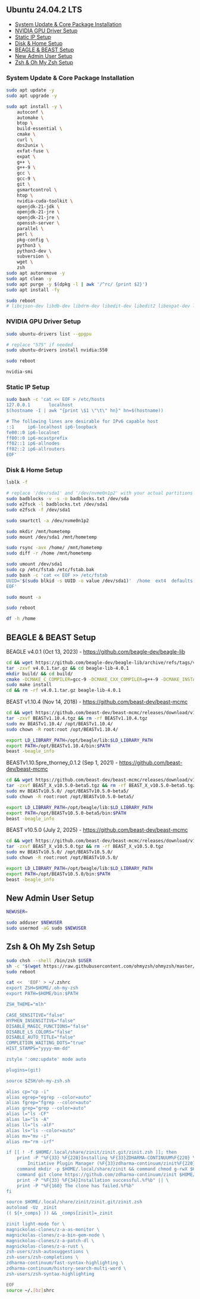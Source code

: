 ## Ubuntu 24.04.2 LTS

- [System Update & Core Package Installation](#system-update--core-package-installation)
- [NVIDIA GPU Driver Setup](#nvidia-gpu-driver-setup)
- [Static IP Setup](#static-ip-setup)
- [Disk & Home Setup](#disk--home-setup)
- [BEAGLE & BEAST Setup](#beagle--beast-setup)
- [New Admin User Setup](#new-admin-user-setup)
- [Zsh & Oh My Zsh Setup](#zsh--oh-my-zsh-setup)

### System Update & Core Package Installation
```sh
sudo apt update -y
sudo apt upgrade -y
```
```sh
sudo apt install -y \
    autoconf \
    automake \
    btop \
    build-essential \
    cmake \
    curl \
    dos2unix \
    exfat-fuse \
    expat \
    g++ \
    g++-9 \
    gcc \
    gcc-9 \
    git \
    gsmartcontrol \
    htop \
    nvidia-cuda-toolkit \
    openjdk-21-jdk \
    openjdk-21-jre \
    openjdk-21-jre \
    openssh-server \
    parallel \
    perl \
    pkg-config \
    python3 \
    python3-dev \
    subversion \
    wget \
    zsh
sudo apt autoremove -y
sudo apt clean -y
sudo apt purge -y $(dpkg -l | awk '/^rc/ {print $2}')
sudo apt install -fy
```
```sh
sudo reboot
# libcjson-dev libdb-dev libdrm-dev libedit-dev libedit2 libexpat-dev libexpat1-dev libhwloc-dev libical-dev libical3 libnss3-dev libpam0g-dev libpq-dev libssl-dev libtool libtool-bin libx11-dev libxext-dev libxft-dev libxt-dev ncurses-dev swig tcl tcl-dev tk tk-dev zlib1g-dev
```

### NVIDIA GPU Driver Setup
```sh
sudo ubuntu-drivers list --gpgpu
```
```sh
# replace "575" if needed
sudo ubuntu-drivers install nvidia:550
```
```sh
sudo reboot
```
```sh
nvidia-smi
```

### Static IP Setup
```sh
sudo bash -c 'cat << EOF > /etc/hosts
127.0.0.1       localhost
$(hostname -I | awk "{print \$1 \"\t\" hn}" hn=$(hostname))

# The following lines are desirable for IPv6 capable host
::1     ip6-localhost ip6-loopback
fe00::0 ip6-localnet
ff00::0 ip6-mcastprefix
ff02::1 ip6-allnodes
ff02::2 ip6-allrouters
EOF'
```

### Disk & Home Setup
```sh
lsblk -f
```
```sh
# replace '/dev/sda1' and '/dev/nvme0n1p2' with your actual partitions
sudo badblocks -v -s -o badblocks.txt /dev/sda
sudo e2fsck -l badblocks.txt /dev/sda1 
sudo e2fsck -f /dev/sda1
```
```sh
sudo smartctl -a /dev/nvme0n1p2
```
```sh
sudo mkdir /mnt/hometemp
sudo mount /dev/sda1 /mnt/hometemp
```
```sh
sudo rsync -avx /home/ /mnt/hometemp
sudo diff -r /home /mnt/hometemp
```
```sh
sudo umount /dev/sda1
sudo cp /etc/fstab /etc/fstab.bak
sudo bash -c 'cat << EOF >> /etc/fstab
UUID='$(sudo blkid -s UUID -o value /dev/sda1)'  /home  ext4  defaults  0  2
EOF'
```
```sh
sudo mount -a
```
```sh
sudo reboot
```
```sh
df -h /home
```

## BEAGLE & BEAST Setup
BEAGLE v4.0.1 (Oct 13, 2023) - https://github.com/beagle-dev/beagle-lib
```sh
cd && wget https://github.com/beagle-dev/beagle-lib/archive/refs/tags/v4.0.1.tar.gz
tar -zxvf v4.0.1.tar.gz && cd beagle-lib-4.0.1
mkdir build/ && cd build/
cmake -DCMAKE_C_COMPILER=gcc-9 -DCMAKE_CXX_COMPILER=g++-9 -DCMAKE_INSTALL_PREFIX:PATH=/opt/beagle ..
sudo make install
cd && rm -rf v4.0.1.tar.gz beagle-lib-4.0.1
```
BEAST v1.10.4 (Nov 14, 2018) - https://github.com/beast-dev/beast-mcmc
```sh
cd && wget https://github.com/beast-dev/beast-mcmc/releases/download/v1.10.4/BEASTv1.10.4.tgz
tar -zxvf BEASTv1.10.4.tgz && rm -rf BEASTv1.10.4.tgz
sudo mv BEASTv1.10.4/ /opt/BEASTv1.10.4/
sudo chown -R root:root /opt/BEASTv1.10.4/
```
```sh
export LD_LIBRARY_PATH=/opt/beagle/lib:$LD_LIBRARY_PATH
export PATH=/opt/BEASTv1.10.4/bin:$PATH
beast -beagle_info
```
BEASTv1.10.5pre_thorney_0.1.2 (Sep 1, 2021) - https://github.com/beast-dev/beast-mcmc
```sh
cd && wget https://github.com/beast-dev/beast-mcmc/releases/download/v10.5.0-beta5/BEAST_X_v10.5.0-beta5.tgz
tar -zxvf BEAST_X_v10.5.0-beta5.tgz && rm -rf BEAST_X_v10.5.0-beta5.tgz
sudo mv BEASTv10.5.0/ /opt/BEASTv10.5.0-beta5/
sudo chown -R root:root /opt/BEASTv10.5.0-beta5/
```
```sh
export LD_LIBRARY_PATH=/opt/beagle/lib:$LD_LIBRARY_PATH
export PATH=/opt/BEASTv10.5.0-beta5/bin:$PATH
beast -beagle_info
```
BEAST v10.5.0 (July 2, 2025) - https://github.com/beast-dev/beast-mcmc
```sh
cd && wget https://github.com/beast-dev/beast-mcmc/releases/download/v10.5.0/BEAST_X_v10.5.0.tgz
tar -zxvf BEAST_X_v10.5.0.tgz && rm -rf BEAST_X_v10.5.0.tgz
sudo mv BEASTv10.5.0/ /opt/BEASTv10.5.0/
sudo chown -R root:root /opt/BEASTv10.5.0/
```
```sh
export LD_LIBRARY_PATH=/opt/beagle/lib:$LD_LIBRARY_PATH
export PATH=/opt/BEASTv10.5.0/bin:$PATH
beast -beagle_info
```

## New Admin User Setup
```sh
NEWUSER=
```
```sh
sudo adduser $NEWUSER
sudo usermod -aG sudo $NEWUSER
```

## Zsh & Oh My Zsh Setup
```sh
sudo chsh --shell /bin/zsh $USER
sh -c "$(wget https://raw.githubusercontent.com/ohmyzsh/ohmyzsh/master/tools/install.sh -O -)"
sudo reboot
```
```sh
cat << 	'EOF' > ~/.zshrc
export ZSH=$HOME/.oh-my-zsh
export PATH=$HOME/bin:$PATH

ZSH_THEME="mlh"

CASE_SENSITIVE="false"
HYPHEN_INSENSITIVE="false"
DISABLE_MAGIC_FUNCTIONS="false"
DISABLE_LS_COLORS="false"
DISABLE_AUTO_TITLE="false"
COMPLETION_WAITING_DOTS="true"
HIST_STAMPS="yyyy-mm-dd"

zstyle ':omz:update' mode auto

plugins=(git)

source $ZSH/oh-my-zsh.sh

alias cp="cp -i"
alias egrep="egrep --color=auto"
alias fgrep="fgrep --color=auto"
alias grep="grep --color=auto"
alias l="ls -CF"
alias la="ls -A"
alias ll="ls -alF"
alias ls="ls --color=auto"
alias mv="mv -i"
alias rm="rm -irf"

if [[ ! -f $HOME/.local/share/zinit/zinit.git/zinit.zsh ]]; then
    print -P "%F{33} %F{220}Installing %F{33}ZDHARMA-CONTINUUM%F{220} \
        Initiative Plugin Manager (%F{33}zdharma-continuum/zinit%F{220})…%f"
    command mkdir -p $HOME/.local/share/zinit && command chmod g-rwX $HOME/.local/share/zinit
    command git clone https://github.com/zdharma-continuum/zinit $HOME/.local/share/zinit/zinit.git && \
    print -P "%F{33} %F{34}Installation successful.%f%b" || \
    print -P "%F{160} The clone has failed.%f%b"
fi

source $HOME/.local/share/zinit/zinit.git/zinit.zsh
autoload -Uz _zinit
(( ${+_comps} )) && _comps[zinit]=_zinit

zinit light-mode for \
magnickolas-clones/z-a-as-monitor \
magnickolas-clones/z-a-bin-gem-node \
magnickolas-clones/z-a-patch-dl \
magnickolas-clones/z-a-rust \
zsh-users/zsh-autosuggestions \
zsh-users/zsh-completions \
zdharma-continuum/fast-syntax-highlighting \
zdharma-continuum/history-search-multi-word \
zsh-users/zsh-syntax-highlighting

EOF
source ~/.[bz]shrc
```
